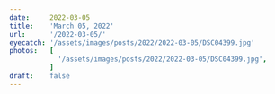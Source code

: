 ```yaml
---
date:     2022-03-05
title:    'March 05, 2022'
url:      '/2022-03-05/'
eyecatch: '/assets/images/posts/2022/2022-03-05/DSC04399.jpg'
photos:   [
            '/assets/images/posts/2022/2022-03-05/DSC04399.jpg',
          ]
draft:    false
---
```

